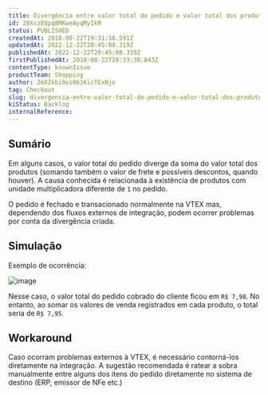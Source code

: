 ```yaml
---
title: Divergência entre valor total do pedido e valor total dos produtos
id: 20XszEUpq8MKweAyqMyIkM
status: PUBLISHED
createdAt: 2018-08-22T19:31:56.591Z
updatedAt: 2022-12-22T20:45:08.319Z
publishedAt: 2022-12-22T20:45:08.319Z
firstPublishedAt: 2018-08-22T20:33:38.843Z
contentType: knownIssue
productTeam: Shopping
author: 2mXZkbi0oi061KicTExNjo
tag: Checkout
slug: divergencia-entre-valor-total-do-pedido-e-valor-total-dos-produtos
kiStatus: Backlog
internalReference: 
---
```


## Sumário

Em alguns casos, o valor total do pedido diverge da soma do valor total dos produtos (somando também o valor de frete e possíveis descontos, quando houver). A causa conhecida é relacionada à existência de produtos com unidade multiplicadora diferente de `1` no pedido. 

O pedido é fechado e transacionado normalmente na VTEX mas, dependendo dos fluxos externos de integração, podem ocorrer problemas por conta da divergência criada.

## Simulação

Exemplo de ocorrência:

![image](//images.ctfassets.net/alneenqid6w5/4sJOKvC97OggkWYoCQaa6G/c6b38b60fc500436bb36a5ae6409094e/image.png)

Nesse caso, o valor total do pedido cobrado do cliente ficou em `R$ 7,98`. No entanto, ao somar os valores de venda registrados em cada produto, o total seria de `R$ 7,95`.

## Workaround

Caso ocorram problemas externos à VTEX, é necessário contorná-los diretamente na integração. A sugestão recomendada é ratear a sobra manualmente entre alguns dos itens do pedido diretamente no sistema de destino (ERP, emissor de NFe etc.)

